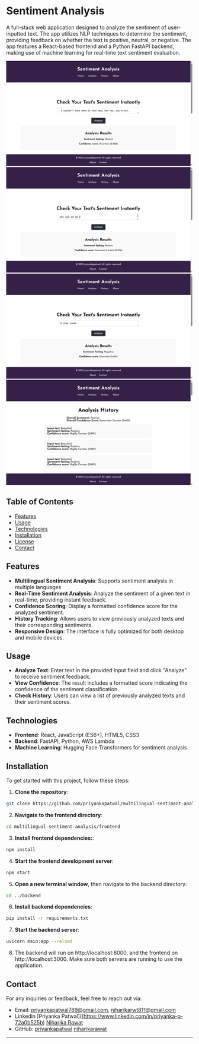 # Sentiment Analysis

A full-stack web application designed to analyze the sentiment of user-inputted text. The app utilizes NLP techniques to determine the sentiment, providing feedback on whether the text is positive, neutral, or negative.  The app features a React-based frontend and a Python FastAPI backend, making use of machine learning for real-time text sentiment evaluation.

![image](images/image1.png)
![image](images/image2.png)
![image](images/image3.png)
![image](images/image4.png)




## Table of Contents

- [Features](#features)
- [Usage](#usage)
- [Technologies](#technologies)
- [Installation](#installation)
- [License](#license)
- [Contact](#contact)


## Features

- **Multilingual Sentiment Analysis**: Supports sentiment analysis in multiple languages
- **Real-Time Sentiment Analysis**: Analyze the sentiment of a given text in real-time, providing instant feedback.
- **Confidence Scoring**: Display a formatted confidence score for the analyzed sentiment.
- **History Tracking**: Allows users to view previously analyzed texts and their corresponding sentiments.
- **Responsive Design**: The interface is fully optimized for both desktop and mobile devices.

## Usage

- **Analyze Text**: Enter text in the provided input field and click "Analyze" to receive sentiment feedback.
- **View Confidence**: The result includes a formatted score indicating the confidence of the sentiment classification.
- **Check History**: Users can view a list of previously analyzed texts and their sentiment scores.

## Technologies

- **Frontend**: React, JavaScript (ES6+), HTML5, CSS3
- **Backend**: FastAPI, Python, AWS Lambda
- **Machine Learning**: Hugging Face Transformers for sentiment analysis

## Installation

To get started with this project, follow these steps:
1. **Clone the repository**:
```bash
git clone https://github.com/priyankapatwal/multilingual-sentiment-analysis.git
```
2. **Navigate to the frontend directory**:
```bash
cd multilingual-sentiment-analysis/frontend
```
3. **Install frontend dependencies:**:
```bash
npm install
```
4. **Start the frontend development server**: 
```bash
npm start
```
5. **Open a new terminal window**, then navigate to the backend directory:
```bash
cd ../backend
```
6. **Install backend dependencies**:
```bash
pip install -r requirements.txt
```
7. **Start the backend server**:
```bash
uvicorn main:app --reload
```
8. The backend will run on http://localhost:8000, and the frontend on http://localhost:3000. Make sure both servers are running to use the application.


## Contact

For any inquiries or feedback, feel free to reach out via:

- Email: priyankapatwal789@gmail.com, niharikarwt811@gmail.com
- Linkedin [Priyanka Patwal]((https://www.linkedin.com/in/priyanka-p-72a0b525b) [Niharika Rawat](https://www.linkedin.com/in/niharika-rawat-0776a8280/)
- GitHub: [priyankapatwal](https://github.com/priyankapatwa) [niharikarawat](https://github.com/Niharika811)

---
